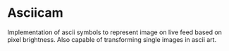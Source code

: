 # Asciicam
Implementation of ascii symbols to represent image on live feed based on pixel brightness. Also capable of transforming single images in ascii art.
